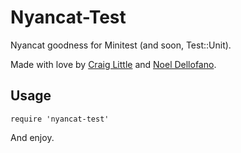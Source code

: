 # Nyancat-Test

Nyancat goodness for Minitest (and soon, Test::Unit).

Made with love by [Craig Little](https://github.com/craiglittle) and [Noel
Dellofano](https://github.com/pinkvelociraptor).

## Usage

    require 'nyancat-test'

And enjoy.
